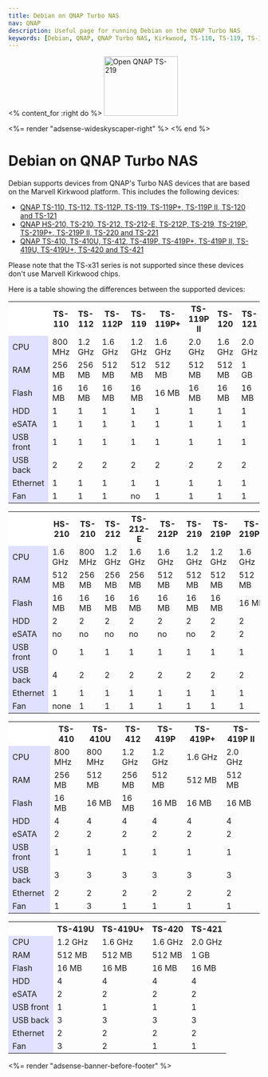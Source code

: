 ```yaml
---
title: Debian on QNAP Turbo NAS
nav: QNAP
description: Useful page for running Debian on the QNAP Turbo NAS
keywords: [Debian, QNAP, QNAP Turbo NAS, Kirkwood, TS-110, TS-119, TS-119P+, TS-210, TS-219, TS-219P, TS-219P+]
---
```


<% content_for :right do %>
<img src = "ts-219/images/r_ts219_open.jpg" class="border" alt="Open QNAP TS-219" width="148" height="119" />

<%= render "adsense-wideskyscaper-right" %>
<% end %>

<h1>Debian on QNAP Turbo NAS</h1>

Debian supports devices from QNAP's Turbo NAS devices that are based on the
Marvell Kirkwood platform.   This includes the following devices:

<ul>
<li><a href = "ts-119/">QNAP TS-110, TS-112, TS-112P, TS-119, TS-119P+, TS-119P II, TS-120 and TS-121</a></li>
<li><a href = "ts-219/">QNAP HS-210, TS-210, TS-212, TS-212-E, TS-212P, TS-219, TS-219P, TS-219P+, TS-219P II, TS-220 and TS-221</a></li>
<li><a href = "ts-41x/">QNAP TS-410, TS-410U, TS-412, TS-419P, TS-419P+, TS-419P II, TS-419U, TS-419U+, TS-420 and TS-421</a></li>
</ul>

Please note that the TS-x31 series is not supported since these devices
don't use Marvell Kirkwood chips.

Here is a table showing the differences between the supported devices:

<table>

<tr>
<th style="background-color: white"></th>
<th>TS-110</th>
<th>TS-112</th>
<th>TS-112P</th>
<th>TS-119</th>
<th>TS-119P+</th>
<th>TS-119P II</th>
<th>TS-120</th>
<th>TS-121</th>
</tr>

<tr>
<td style="background-color: #E0E0FF">CPU</td>
<td>800 MHz</td>
<td>1.2 GHz</td>
<td>1.6 GHz</td>
<td>1.2 GHz</td>
<td>1.6 GHz</td>
<td>2.0 GHz</td>
<td>1.6 GHz</td>
<td>2.0 GHz</td>
</tr>

<tr>
<td style="background-color: #E0E0FF">RAM</td>
<td>256 MB</td>
<td>256 MB</td>
<td>512 MB</td>
<td>512 MB</td>
<td>512 MB</td>
<td>512 MB</td>
<td>512 MB</td>
<td>1 GB</td>
</tr>

<tr>
<td style="background-color: #E0E0FF">Flash</td>
<td>16 MB</td>
<td>16 MB</td>
<td>16 MB</td>
<td>16 MB</td>
<td>16 MB</td>
<td>16 MB</td>
<td>16 MB</td>
<td>16 MB</td>
</tr>

<tr>
<td style="background-color: #E0E0FF">HDD</td>
<td>1</td>
<td>1</td>
<td>1</td>
<td>1</td>
<td>1</td>
<td>1</td>
<td>1</td>
<td>1</td>
</tr>

<tr>
<td style="background-color: #E0E0FF">eSATA</td>
<td>1</td>
<td>1</td>
<td>1</td>
<td>1</td>
<td>1</td>
<td>1</td>
<td>1</td>
<td>1</td>
</tr>

<tr>
<td style="background-color: #E0E0FF">USB front</td>
<td>1</td>
<td>1</td>
<td>1</td>
<td>1</td>
<td>1</td>
<td>1</td>
<td>1</td>
<td>1</td>
</tr>

<tr>
<td style="background-color: #E0E0FF">USB back</td>
<td>2</td>
<td>2</td>
<td>2</td>
<td>2</td>
<td>2</td>
<td>2</td>
<td>2</td>
<td>2</td>
</tr>

<tr>
<td style="background-color: #E0E0FF">Ethernet</td>
<td>1</td>
<td>1</td>
<td>1</td>
<td>1</td>
<td>1</td>
<td>1</td>
<td>1</td>
<td>1</td>
</tr>

<tr>
<td style="background-color: #E0E0FF">Fan</td>
<td>1</td>
<td>1</td>
<td>1</td>
<td>no</td>
<td>1</td>
<td>1</td>
<td>1</td>
<td>1</td>
</tr>

</table>

<table>

<tr>
<th style="background-color: white"></th>
<th>HS-210</th>
<th>TS-210</th>
<th>TS-212</th>
<th>TS-212-E</th>
<th>TS-212P</th>
<th>TS-219</th>
<th>TS-219P</th>
<th>TS-219P+</th>
<th>TS-219P II</th>
<th>TS-220</th>
<th>TS-221</th>
</tr>

<tr>
<td style="background-color: #E0E0FF">CPU</td>
<td>1.6 GHz</td>
<td>800 MHz</td>
<td>1.2 GHz</td>
<td>1.6 GHz</td>
<td>1.6 GHz</td>
<td>1.2 GHz</td>
<td>1.2 GHz</td>
<td>1.6 GHz</td>
<td>2.0 GHz</td>
<td>1.6 GHz</td>
<td>2.0 GHz</td>
</tr>

<tr>
<td style="background-color: #E0E0FF">RAM</td>
<td>512 MB</td>
<td>256 MB</td>
<td>256 MB</td>
<td>256 MB</td>
<td>512 MB</td>
<td>512 MB</td>
<td>512 MB</td>
<td>512 MB</td>
<td>512 MB</td>
<td>512 MB</td>
<td>1 GB</td>
</tr>

<tr>
<td style="background-color: #E0E0FF">Flash</td>
<td>16 MB</td>
<td>16 MB</td>
<td>16 MB</td>
<td>16 MB</td>
<td>16 MB</td>
<td>16 MB</td>
<td>16 MB</td>
<td>16 MB</td>
<td>16 MB</td>
<td>16 MB</td>
<td>16 MB</td>
</tr>

<tr>
<td style="background-color: #E0E0FF">HDD</td>
<td>2</td>
<td>2</td>
<td>2</td>
<td>2</td>
<td>2</td>
<td>2</td>
<td>2</td>
<td>2</td>
<td>2</td>
<td>2</td>
<td>2</td>
</tr>

<tr>
<td style="background-color: #E0E0FF">eSATA</td>
<td>no</td>
<td>no</td>
<td>no</td>
<td>no</td>
<td>no</td>
<td>no</td>
<td>2</td>
<td>2</td>
<td>2</td>
<td>2</td>
<td>2</td>
</tr>

<tr>
<td style="background-color: #E0E0FF">USB front</td>
<td>0</td>
<td>1</td>
<td>1</td>
<td>1</td>
<td>1</td>
<td>1</td>
<td>1</td>
<td>1</td>
<td>1</td>
<td>1</td>
<td>1</td>
</tr>

<tr>
<td style="background-color: #E0E0FF">USB back</td>
<td>4</td>
<td>2</td>
<td>2</td>
<td>2</td>
<td>2</td>
<td>2</td>
<td>2</td>
<td>2</td>
<td>2</td>
<td>2</td>
<td>2</td>
</tr>

<tr>
<td style="background-color: #E0E0FF">Ethernet</td>
<td>1</td>
<td>1</td>
<td>1</td>
<td>1</td>
<td>1</td>
<td>1</td>
<td>1</td>
<td>1</td>
<td>1</td>
<td>1</td>
<td>1</td>
</tr>

<tr>
<td style="background-color: #E0E0FF">Fan</td>
<td>none</td>
<td>1</td>
<td>1</td>
<td>1</td>
<td>1</td>
<td>1</td>
<td>1</td>
<td>1</td>
<td>1</td>
<td>1</td>
<td>1</td>
</tr>

</table>

<table>

<tr>
<th style="background-color: white"></th>
<th>TS-410</th>
<th>TS-410U</th>
<th>TS-412</th>
<th>TS-419P</th>
<th>TS-419P+</th>
<th>TS-419P II</th>
</tr>

<tr>
<td style="background-color: #E0E0FF">CPU</td>
<td>800 MHz</td>
<td>800 MHz</td>
<td>1.2 GHz</td>
<td>1.2 GHz</td>
<td>1.6 GHz</td>
<td>2.0 GHz</td>
</tr>

<tr>
<td style="background-color: #E0E0FF">RAM</td>
<td>256 MB</td>
<td>512 MB</td>
<td>256 MB</td>
<td>512 MB</td>
<td>512 MB</td>
<td>512 MB</td>
</tr>

<tr>
<td style="background-color: #E0E0FF">Flash</td>
<td>16 MB</td>
<td>16 MB</td>
<td>16 MB</td>
<td>16 MB</td>
<td>16 MB</td>
<td>16 MB</td>
</tr>

<tr>
<td style="background-color: #E0E0FF">HDD</td>
<td>4</td>
<td>4</td>
<td>4</td>
<td>4</td>
<td>4</td>
<td>4</td>
</tr>

<tr>
<td style="background-color: #E0E0FF">eSATA</td>
<td>2</td>
<td>2</td>
<td>2</td>
<td>2</td>
<td>2</td>
<td>2</td>
</tr>

<tr>
<td style="background-color: #E0E0FF">USB front</td>
<td>1</td>
<td>1</td>
<td>1</td>
<td>1</td>
<td>1</td>
<td>1</td>
</tr>

<tr>
<td style="background-color: #E0E0FF">USB back</td>
<td>3</td>
<td>3</td>
<td>3</td>
<td>3</td>
<td>3</td>
<td>3</td>
</tr>

<tr>
<td style="background-color: #E0E0FF">Ethernet</td>
<td>2</td>
<td>2</td>
<td>2</td>
<td>2</td>
<td>2</td>
<td>2</td>
</tr>

<tr>
<td style="background-color: #E0E0FF">Fan</td>
<td>1</td>
<td>3</td>
<td>1</td>
<td>1</td>
<td>1</td>
<td>1</td>
</tr>

</table>

<table>

<tr>
<th style="background-color: white"></th>
<th>TS-419U</th>
<th>TS-419U+</th>
<th>TS-420</th>
<th>TS-421</th>
</tr>

<tr>
<td style="background-color: #E0E0FF">CPU</td>
<td>1.2 GHz</td>
<td>1.6 GHz</td>
<td>1.6 GHz</td>
<td>2.0 GHz</td>
</tr>

<tr>
<td style="background-color: #E0E0FF">RAM</td>
<td>512 MB</td>
<td>512 MB</td>
<td>512 MB</td>
<td>1 GB</td>
</tr>

<tr>
<td style="background-color: #E0E0FF">Flash</td>
<td>16 MB</td>
<td>16 MB</td>
<td>16 MB</td>
<td>16 MB</td>
</tr>

<tr>
<td style="background-color: #E0E0FF">HDD</td>
<td>4</td>
<td>4</td>
<td>4</td>
<td>4</td>
</tr>

<tr>
<td style="background-color: #E0E0FF">eSATA</td>
<td>2</td>
<td>2</td>
<td>2</td>
<td>2</td>
</tr>

<tr>
<td style="background-color: #E0E0FF">USB front</td>
<td>1</td>
<td>1</td>
<td>1</td>
<td>1</td>
</tr>

<tr>
<td style="background-color: #E0E0FF">USB back</td>
<td>3</td>
<td>3</td>
<td>3</td>
<td>3</td>
</tr>

<tr>
<td style="background-color: #E0E0FF">Ethernet</td>
<td>2</td>
<td>2</td>
<td>2</td>
<td>2</td>
</tr>

<tr>
<td style="background-color: #E0E0FF">Fan</td>
<td>3</td>
<td>2</td>
<td>1</td>
<td>1</td>
</tr>

</table>

<div class="bbf">
<%= render "adsense-banner-before-footer" %>
</div>

